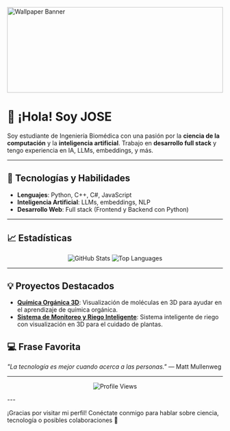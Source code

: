 <img src="https://img.freepik.com/fotos-premium/fondo-pantalla-azul-ciudad-ciberpunk-proyectos-diseno-fondo-escritorio_941097-125.jpg?w=1380" width="100%" height="200px" alt="Wallpaper Banner">

# 👋 ¡Hola! Soy JOSE

Soy estudiante de Ingeniería Biomédica con una pasión por la **ciencia de la computación** y la **inteligencia artificial**. Trabajo en **desarrollo full stack** y tengo experiencia en IA, LLMs, embeddings, y más.

---

## 🚀 Tecnologías y Habilidades

- **Lenguajes**: Python, C++, C#, JavaScript
- **Inteligencia Artificial**: LLMs, embeddings, NLP
- **Desarrollo Web**: Full stack (Frontend y Backend con Python)

---

## 📈 Estadísticas

<p align="center">
  <img src="https://github-readme-stats.vercel.app/api?username=WhiterBy1&show_icons=true&theme=radical" alt="GitHub Stats" />
  <img src="https://github-readme-stats.vercel.app/api/top-langs/?username=WhiterBy1&layout=compact&theme=radical" alt="Top Languages" />
</p>

---

## 💡 Proyectos Destacados

- **[Química Orgánica 3D](https://github.com/WhiterBy1/quimica-organica-3d)**: Visualización de moléculas en 3D para ayudar en el aprendizaje de química orgánica.
- **[Sistema de Monitoreo y Riego Inteligente](https://github.com/WhiterBy1/Sistema-de-Monitoreo-y-Riego-Inteligente-para-Plantas-con-Visualizacion-en-3D)**: Sistema inteligente de riego con visualización en 3D para el cuidado de plantas.
  
## 💻 Frase Favorita

_"La tecnología es mejor cuando acerca a las personas."_ — Matt Mullenweg

---

<p align="center">
  <img src="https://komarev.com/ghpvc/?username=WhiterBy1&color=blue" alt="Profile Views" />
</p>
---

¡Gracias por visitar mi perfil! Conéctate conmigo para hablar sobre ciencia, tecnología o posibles colaboraciones 🚀
